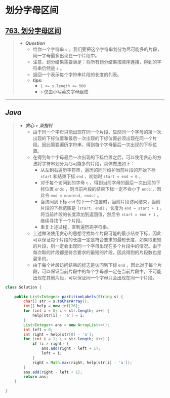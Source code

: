 # 划分字母区间

## [763. 划分字母区间](https://leetcode.cn/problems/partition-labels/)

> - ***Question***
>   - 给你一个字符串 `s` 。我们要把这个字符串划分为尽可能多的片段，同一字母最多出现在一个片段中。
>   - 注意，划分结果需要满足：将所有划分结果按顺序连接，得到的字符串仍然是 `s` 。
>   - 返回一个表示每个字符串片段的长度的列表。
>   - ***tips:***
>     - `1 <= s.length <= 500`
>     - `s` 仅由小写英文字母组成

---

## *Java*

> - ***贪心 + 双指针***
>   - 由于同一个字母只能出现在同一个片段，显然同一个字母的第一次出现的下标位置和最后一次出现的下标位置必须出现在同一个片段。因此需要遍历字符串，得到每个字母最后一次出现的下标位置。
>   - 在得到每个字母最后一次出现的下标位置之后，可以使用贪心的方法将字符串划分为尽可能多的片段，具体做法如下：
>     - 从左到右遍历字符串，遍历的同时维护当前片段的开始下标 `start` 和结束下标 `end` ，初始时 `start = end = 0` 。
>     - 对于每个访问到的字母 `c` ，得到当前字母的最后一次出现的下标位置 `endc` ，则当前片段的结束下标一定不会小于 `endc` ，因此令 `end = max(end, endc)` 。
>     - 当访问到下标 `end` 的下一个位置时，当前片段访问结束，当前片段的下标范围是 `[start, end]` ，长度为 `end − start + 1` ，将当前片段的长度添加到返回值，然后令 `start = end + 1` ，继续寻找下一个片段。
>     - 重复上述过程，直到遍历完字符串。
>   - 上述做法使用贪心的思想寻找每个片段可能的最小结束下标，因此可以保证每个片段的长度一定是符合要求的最短长度，如果取更短的片段，则一定会出现同一个字母出现在多个片段中的情况。由于每次取的片段都是符合要求的最短的片段，因此得到的片段数也是最多的。
>   - 由于每个片段访问结束的标志是访问到下标 `end` ，因此对于每个片段，可以保证当前片段中的每个字母都一定在当前片段中，不可能出现在其他片段，可以保证同一个字母只会出现在同一个片段。

```java
class Solution {
    
    public List<Integer> partitionLabels(String s) {
        char[] str = s.toCharArray();
        int[] help = new int[26];
        for (int i = 0; i < str.length; i++) {
            help[str[i] - 'a'] = i;
        }
        List<Integer> ans = new ArrayList<>();
        int left = 0;
        int right = help[str[0] - 'a'];
        for (int i = 1; i < str.length; i++) {
            if (i > right) {
                ans.add(right - left + 1);
                left = i;
            }
            right = Math.max(right, help[str[i] - 'a']);
        }
        ans.add(right - left + 1);
        return ans;
    }
    
}
```
